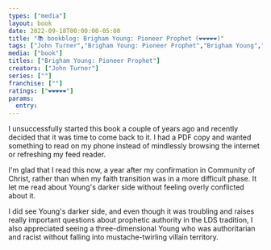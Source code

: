 ```yaml
---
types: ["media"]
layout: book
date: 2022-09-18T00:00:00-05:00
title: "📚 bookblog: Brigham Young: Pioneer Prophet (❤️❤️❤️❤️❤️)"
tags: ["John Turner","Brigham Young: Pioneer Prophet","Brigham Young","faith transition","Community of Christ"]
media: ["book"]
titles: ["Brigham Young: Pioneer Prophet"]
creators: ["John Turner"]
series: [""]
franchise: [""]
ratings: ["❤️❤️❤️❤️❤️"]
params:
  entry:
---
```


I unsuccessfully started this book a couple of years ago and recently decided that it was time to come back to it. I had a PDF copy and wanted something to read on my phone instead of mindlessly browsing the internet or refreshing my feed reader.

I'm glad that I read this now, a year after my confirmation in Community of Christ, rather than when my faith transition was in a more difficult phase. It let me read about Young's darker side without feeling overly conflicted about it.

I did see Young's darker side, and even though it was troubling and raises really important questions about prophetic authority in the LDS tradition, I also appreciated seeing a three-dimensional Young who was authoritarian and racist without falling into mustache-twirling villain territory.